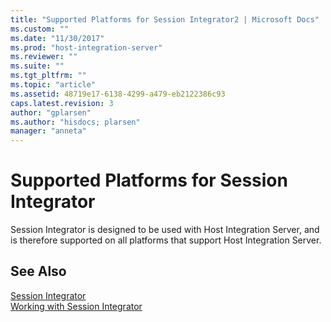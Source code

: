 ```yaml
---
title: "Supported Platforms for Session Integrator2 | Microsoft Docs"
ms.custom: ""
ms.date: "11/30/2017"
ms.prod: "host-integration-server"
ms.reviewer: ""
ms.suite: ""
ms.tgt_pltfrm: ""
ms.topic: "article"
ms.assetid: 48719e17-6138-4299-a479-eb2122386c93
caps.latest.revision: 3
author: "gplarsen"
ms.author: "hisdocs; plarsen"
manager: "anneta"
---
```

# Supported Platforms for Session Integrator
Session Integrator is designed to be used with Host Integration Server, and is therefore supported on all platforms that support Host Integration Server.  
  
## See Also  
 [Session Integrator](../core/session-integrator2.md)   
 [Working with Session Integrator](../core/working-with-session-integrator1.md)